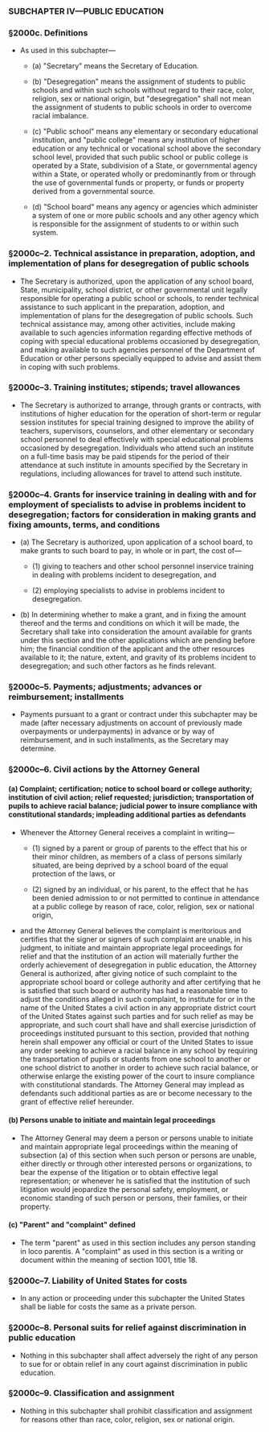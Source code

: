 ### SUBCHAPTER IV—PUBLIC EDUCATION

### §2000c. Definitions
* As used in this subchapter—

  * (a) "Secretary" means the Secretary of Education.

  * (b) "Desegregation" means the assignment of students to public schools and within such schools without regard to their race, color, religion, sex or national origin, but "desegregation" shall not mean the assignment of students to public schools in order to overcome racial imbalance.

  * (c) "Public school" means any elementary or secondary educational institution, and "public college" means any institution of higher education or any technical or vocational school above the secondary school level, provided that such public school or public college is operated by a State, subdivision of a State, or governmental agency within a State, or operated wholly or predominantly from or through the use of governmental funds or property, or funds or property derived from a governmental source.

  * (d) "School board" means any agency or agencies which administer a system of one or more public schools and any other agency which is responsible for the assignment of students to or within such system.

### §2000c–2. Technical assistance in preparation, adoption, and implementation of plans for desegregation of public schools
* The Secretary is authorized, upon the application of any school board, State, municipality, school district, or other governmental unit legally responsible for operating a public school or schools, to render technical assistance to such applicant in the preparation, adoption, and implementation of plans for the desegregation of public schools. Such technical assistance may, among other activities, include making available to such agencies information regarding effective methods of coping with special educational problems occasioned by desegregation, and making available to such agencies personnel of the Department of Education or other persons specially equipped to advise and assist them in coping with such problems.

### §2000c–3. Training institutes; stipends; travel allowances
* The Secretary is authorized to arrange, through grants or contracts, with institutions of higher education for the operation of short-term or regular session institutes for special training designed to improve the ability of teachers, supervisors, counselors, and other elementary or secondary school personnel to deal effectively with special educational problems occasioned by desegregation. Individuals who attend such an institute on a full-time basis may be paid stipends for the period of their attendance at such institute in amounts specified by the Secretary in regulations, including allowances for travel to attend such institute.

### §2000c–4. Grants for inservice training in dealing with and for employment of specialists to advise in problems incident to desegregation; factors for consideration in making grants and fixing amounts, terms, and conditions
* (a) The Secretary is authorized, upon application of a school board, to make grants to such board to pay, in whole or in part, the cost of—

  * (1) giving to teachers and other school personnel inservice training in dealing with problems incident to desegregation, and

  * (2) employing specialists to advise in problems incident to desegregation.


* (b) In determining whether to make a grant, and in fixing the amount thereof and the terms and conditions on which it will be made, the Secretary shall take into consideration the amount available for grants under this section and the other applications which are pending before him; the financial condition of the applicant and the other resources available to it; the nature, extent, and gravity of its problems incident to desegregation; and such other factors as he finds relevant.

### §2000c–5. Payments; adjustments; advances or reimbursement; installments
* Payments pursuant to a grant or contract under this subchapter may be made (after necessary adjustments on account of previously made overpayments or underpayments) in advance or by way of reimbursement, and in such installments, as the Secretary may determine.

### §2000c–6. Civil actions by the Attorney General
#### (a) Complaint; certification; notice to school board or college authority; institution of civil action; relief requested; jurisdiction; transportation of pupils to achieve racial balance; judicial power to insure compliance with constitutional standards; impleading additional parties as defendants
* Whenever the Attorney General receives a complaint in writing—

  * (1) signed by a parent or group of parents to the effect that his or their minor children, as members of a class of persons similarly situated, are being deprived by a school board of the equal protection of the laws, or

  * (2) signed by an individual, or his parent, to the effect that he has been denied admission to or not permitted to continue in attendance at a public college by reason of race, color, religion, sex or national origin,


* and the Attorney General believes the complaint is meritorious and certifies that the signer or signers of such complaint are unable, in his judgment, to initiate and maintain appropriate legal proceedings for relief and that the institution of an action will materially further the orderly achievement of desegregation in public education, the Attorney General is authorized, after giving notice of such complaint to the appropriate school board or college authority and after certifying that he is satisfied that such board or authority has had a reasonable time to adjust the conditions alleged in such complaint, to institute for or in the name of the United States a civil action in any appropriate district court of the United States against such parties and for such relief as may be appropriate, and such court shall have and shall exercise jurisdiction of proceedings instituted pursuant to this section, provided that nothing herein shall empower any official or court of the United States to issue any order seeking to achieve a racial balance in any school by requiring the transportation of pupils or students from one school to another or one school district to another in order to achieve such racial balance, or otherwise enlarge the existing power of the court to insure compliance with constitutional standards. The Attorney General may implead as defendants such additional parties as are or become necessary to the grant of effective relief hereunder.

#### (b) Persons unable to initiate and maintain legal proceedings
* The Attorney General may deem a person or persons unable to initiate and maintain appropriate legal proceedings within the meaning of subsection (a) of this section when such person or persons are unable, either directly or through other interested persons or organizations, to bear the expense of the litigation or to obtain effective legal representation; or whenever he is satisfied that the institution of such litigation would jeopardize the personal safety, employment, or economic standing of such person or persons, their families, or their property.

#### (c) "Parent" and "complaint" defined
* The term "parent" as used in this section includes any person standing in loco parentis. A "complaint" as used in this section is a writing or document within the meaning of section 1001, title 18.

### §2000c–7. Liability of United States for costs
* In any action or proceeding under this subchapter the United States shall be liable for costs the same as a private person.

### §2000c–8. Personal suits for relief against discrimination in public education
* Nothing in this subchapter shall affect adversely the right of any person to sue for or obtain relief in any court against discrimination in public education.

### §2000c–9. Classification and assignment
* Nothing in this subchapter shall prohibit classification and assignment for reasons other than race, color, religion, sex or national origin.